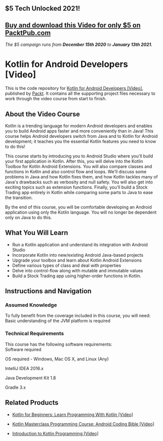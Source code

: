 ## $5 Tech Unlocked 2021!
[Buy and download this Video for only $5 on PacktPub.com](https://www.packtpub.com/product/kotlin-for-android-developers-video/9781788996549)
-----
*The $5 campaign         runs from __December 15th 2020__ to __January 13th 2021.__*

# Kotlin for Android Developers [Video]
This is the code repository for [Kotlin for Android Developers [Video]](https://www.packtpub.com/application-development/kotlin-android-developers-video?utm_source=github&utm_medium=repository&utm_campaign=9781788996549), published by [Packt](https://www.packtpub.com/?utm_source=github). It contains all the supporting project files necessary to work through the video course from start to finish.
## About the Video Course
Kotlin is a trending language for modern Android developers and enables you to build Android apps faster and more conveniently than in Java! This course helps Android developers switch from Java and to Kotlin for Android development; it teaches you the essential Kotlin features you need to know to do this!

This course starts by introducing you to Android Studio where you'll build your first application in Kotlin. After this, you will delve into the Kotlin Toolbox for Kotlin Android Extensions. You will also compare classes and functions in Kotlin and also control flow and loops. We'll discuss some problems in Java and how Kotlin fixes them, and how Kotlin tackles many of Java's drawbacks such as verbosity and null safety. You will also get into exciting topics such as extension functions. Finally, you'll build a Stock Trading app entirely in Kotlin while comparing some parts to Java to ease the transition.

By the end of this course, you will be comfortable developing an Android application using only the Kotlin language. You will no longer be dependent only on Java to do this.


<H2>What You Will Learn</H2>
<DIV class=book-info-will-learn-text>
<UL>
<LI>Run a Kotlin application and understand its integration with Android Studio 
<LI>Incorporate Kotlin into new/existing Android Java-based projects 
<LI>Upgrade your toolbox and learn about Kotlin Android Extensions 
<LI>Define various types of class and deal with properties&nbsp; 
<LI>Delve into control-flow along with mutable and immutable values 
<LI>Build a Stock Trading app using higher-order functions in Kotlin. </LI></UL></DIV>

## Instructions and Navigation
### Assumed Knowledge
To fully benefit from the coverage included in this course, you will need:<br/>
Basic understanding of the JVM platform is required
### Technical Requirements
This course has the following software requirements:<br/>
Software required

OS required - Windows, Mac OS X, and Linux (Any)

IntelliJ IDEA 2016.x

Java Development Kit 1.8

Gradle 3.x



## Related Products
* [Kotlin for Beginners: Learn Programming With Kotlin [Video]](https://www.packtpub.com/application-development/kotlin-beginners-learn-programming-kotlin-video?utm_source=github&utm_medium=repository&utm_campaign=9781788625944)

* [Kotlin Masterclass Programming Course: Android Coding Bible [Video]](https://www.packtpub.com/application-development/kotlin-masterclass-programming-course-android-coding-bible-video?utm_source=github&utm_medium=repository&utm_campaign=9781838644024)

* [Introduction to Kotlin Programming [Video]](https://www.packtpub.com/application-development/introduction-kotlin-programming-video?utm_source=github&utm_medium=repository&utm_campaign=9781789804515)

